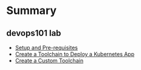 # Summary

## devops101 lab

* [Setup and Pre-requisites](Lab0/README.md)
* [Create a Toolchain to Deploy a Kubernetes App](Lab1/README.md)
* [Create a Custom Toolchain](Lab2/README.md)

